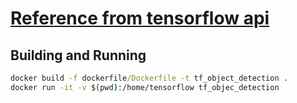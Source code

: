 # [Reference from tensorflow api](https://github.com/tensorflow/models/tree/master/research/object_detection/dockerfiles/tf2)


## Building and Running
```cmd
docker build -f dockerfile/Dockerfile -t tf_object_detection .
docker run -it -v $(pwd):/home/tensorflow tf_objec_detection

```


